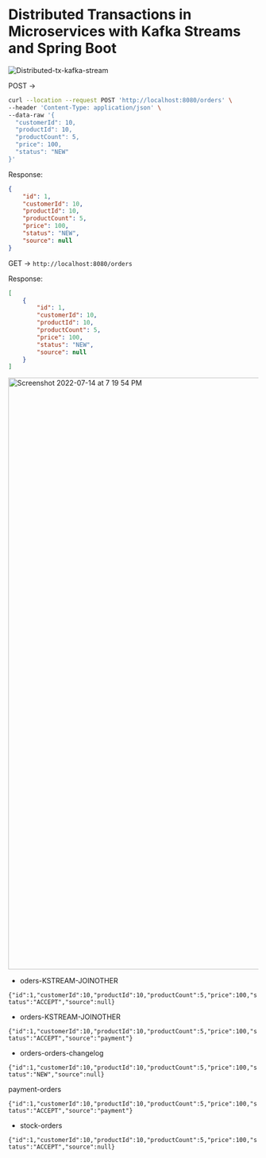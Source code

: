 # Distributed Transactions in Microservices with Kafka Streams and Spring Boot

![Distributed-tx-kafka-stream](https://user-images.githubusercontent.com/54174687/178996878-5120b54f-f57b-4543-93d4-efe607d4480a.jpg)

POST ->

```sh
curl --location --request POST 'http://localhost:8080/orders' \
--header 'Content-Type: application/json' \
--data-raw '{
  "customerId": 10,
  "productId": 10,
  "productCount": 5,
  "price": 100,
  "status": "NEW"
}'
```

Response:

```json
{
    "id": 1,
    "customerId": 10,
    "productId": 10,
    "productCount": 5,
    "price": 100,
    "status": "NEW",
    "source": null
}
```

GET -> `http://localhost:8080/orders`

Response:

```json
[
    {
        "id": 1,
        "customerId": 10,
        "productId": 10,
        "productCount": 5,
        "price": 100,
        "status": "NEW",
        "source": null
    }
]
```
<img width="1193" alt="Screenshot 2022-07-14 at 7 19 54 PM" src="https://user-images.githubusercontent.com/54174687/178998010-e1ca929d-a513-4728-8de8-1789c726c1b8.png">


- oders-KSTREAM-JOINOTHER

`{"id":1,"customerId":10,"productId":10,"productCount":5,"price":100,"status":"ACCEPT","source":null}`

- orders-KSTREAM-JOINOTHER 

`{"id":1,"customerId":10,"productId":10,"productCount":5,"price":100,"status":"ACCEPT","source":"payment"}`

- orders-orders-changelog

`{"id":1,"customerId":10,"productId":10,"productCount":5,"price":100,"status":"NEW","source":null}`

payment-orders

`{"id":1,"customerId":10,"productId":10,"productCount":5,"price":100,"status":"ACCEPT","source":"payment"}`

- stock-orders

`{"id":1,"customerId":10,"productId":10,"productCount":5,"price":100,"status":"ACCEPT","source":null}`

